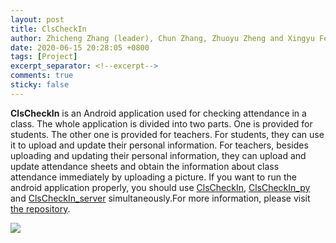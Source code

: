 ```yaml
---
layout: post
title: ClsCheckIn
author: Zhicheng Zhang (leader), Chun Zhang, Zhuoyu Zheng and Xingyu Feng
date: 2020-06-15 20:28:05 +0800
tags: [Project]
excerpt_separator: <!--excerpt-->
comments: true
sticky: false
---
```


**ClsCheckIn** is an Android application used for checking attendance in a class.<!--excerpt--> The whole application is divided into two parts. One is provided for students. The other one is provided for teachers. For students, they can use it to upload and update their personal information. For teachers, besides uploading and updating their personal information, they can upload and update attendance sheets and obtain the information about class attendance immediately by uploading a picture. If you want to run the android application properly, you should use [ClsCheckIn](https://github.com/ZZwarn1998/ClsCheckIn/tree/master/ClsCheckIn), [ClsCheckIn_py](https://github.com/ZZwarn1998/ClsCheckIn/tree/master/ClsCheckIn_py) and [ClsCheckIn_server]([./ClsCheckIn_server](https://github.com/ZZwarn1998/ClsCheckIn/tree/master/ClsCheckIn_server)) simultaneously.For more information, please visit [the repository](https://github.com/ZZwarn1998/ClsCheckIn).

<p><img src="{{ "assets/img/posts/2020-06-15-clscheckin-icon.png" | relative_url }}"></p>
